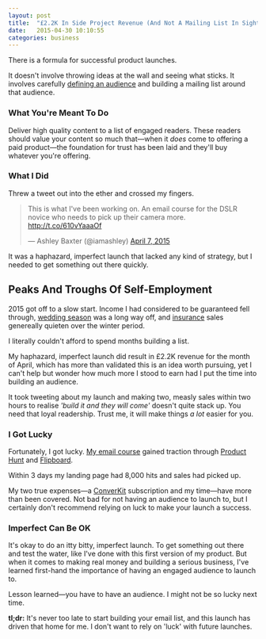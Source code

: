 ```yaml
---
layout: post
title:  "£2.2K In Side Project Revenue (And Not A Mailing List In Sight)"
date:   2015-04-30 10:10:55
categories: business
---
```

There is a formula for successful product launches.

It doesn't involve throwing ideas at the wall and seeing what sticks. It involves carefully <a href="http://justinjackson.ca/audiencecourse/">defining an audience</a> and building a mailing list around that audience.

<h3>What You're Meant To Do</h3>

Deliver high quality content to a list of engaged readers. These readers should value your content so much that—when it _does_ come to offering a paid product—the foundation for trust has been laid and they'll buy whatever you're offering.

<h3>What I Did</h3>

Threw a tweet out into the ether and crossed my fingers.

<!--more-->

<blockquote class="twitter-tweet" lang="en"><p lang="en" dir="ltr">This is what I&#39;ve been working on. An email course for the DSLR novice who needs to pick up their camera more. <a href="http://t.co/610vYaaaOf">http://t.co/610vYaaaOf</a></p>&mdash; Ashley Baxter (@iamashley) <a href="https://twitter.com/iamashley/status/585374955753332736">April 7, 2015</a></blockquote>
<script async src="//platform.twitter.com/widgets.js" charset="utf-8"></script>

It was a haphazard, imperfect launch that lacked any kind of strategy, but I needed to get something out there quickly.

<h2>Peaks And Troughs Of Self-Employment</h2>

2015 got off to a slow start. Income I had considered to be guaranteed fell through, <a href="http://girlwithacamera.co.uk/weddings">wedding season</a> was a long way off, and <a href="http://insurancebyjack.co.uk">insurance</a> sales genereally quieten over the winter period.

I literally couldn't afford to spend months building a list.

My haphazard, imperfect launch did result in £2.2K revenue for the month of April, which has more than validated this is an idea worth pursuing, yet I can't help but wonder how much more I stood to earn had I put the time into building an audience.

It took tweeting about my launch and making two, measly sales within two hours to realise _'build it and they will come'_ doesn't quite stack up. You need that loyal readership. Trust me, it will make things _a lot_ easier for you.

<h3>I Got Lucky</h3>

Fortunately, I got lucky. <a href="http://girlwithacamera.co.uk/courses">My email course</a> gained traction through <a href="http://www.producthunt.com/posts/girl-with-a-camera-course">Product Hunt</a> and <a href="https://flipboard.com/@esquareda/mirrorless-fi0pfg7fy">Flipboard</a>.

Within 3 days my landing page had 8,000 hits and sales had picked up.

My two true expenses—a <a href="http://convertkit.com">ConverKit</a> subscription and my time—have more than been covered. Not bad for not having an audience to launch to, but I certainly don't recommend relying on luck to make your launch a success.

<h3>Imperfect Can Be OK</h3>

It's okay to do an itty bitty, imperfect launch. To get something out there and test the water, like I've done with this first version of my product. But when it comes to making real money and building a serious business, I've learned first-hand the importance of having an engaged audience to launch to.

Lesson learned—you have to have an audience. I might not be so lucky next time.

<strong>tl;dr:</strong> It's never too late to start building your email list, and this launch has driven that home for me. I don't want to rely on 'luck' with future launches.